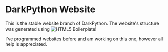 DarkPython Website
==================


This is the stable website branch of DarkPython. The website's structure was generated using ![HTML5 Boilerplate](http://html5boilerplate.com/)!


I've programmed websites before and am working on this one, however all help is appreciated.
